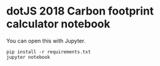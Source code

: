 # dotJS 2018 Carbon footprint calculator notebook

You can open this with Jupyter.

```
pip install -r requirements.txt
jupyter notebook
```
